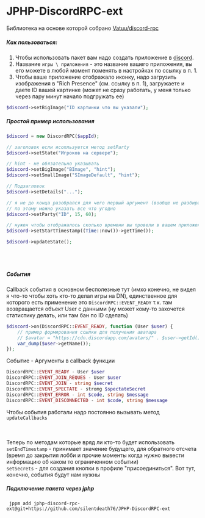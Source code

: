 # JPHP-DiscordRPC-ext

Библиотека на основе которой собрано [Vatuu/discord-rpc](https://github.com/Vatuu/discord-rpc)

##### Как пользоваться:

1. Чтобы использовать пакет вам надо создать приложение в [discord](https://discord.com/developers/applications).
2. Название `игры \ приложения` - это название вашего приложения, вы его можете в любой момент поменять в настройках по ссылку в п. 1.
3. Чтобы ваше приложение отображало иконку, надо загрузить изображения в "Rich Presence" (см. ссылку в п. 1), загружаете и даете ID вашей картинке (может не сразу работать, у меня только через пару минут начало подгружать ее)

```php
$discord->setBigImage("ID картинки что вы указали");
```

##### Простой пример использования
```php
$discord = new DiscordRPC($appId);

// заголовок если исопльзуется метод setParty 
$discord->setState("Игроков на сервере");

// hint - не обязательно указывать
$discord->setBigImage("BImage", "hint");
$discord->setSmallImage("SImageDefault", "hint");

// Подзагловок
$discord->setDetails("...");

// я не до конца разобрался для чего первый аргумент (вообще не разбирался, понятно что это ID но как с ним работать без понятия)
// по этому можно указать все что угодно
$discord->setParty("ID", 15, 60);

// нужен чтобы отображалось сколько времени вы провели в вашем приложении
$discord->setStartTimestamp((Time::now())->getTime());

$discord->updateState();
```

<br><br>
##### События
Callback события в основном бесполезные тут (имхо конечно, не видел я что-то чтобы хоть кто-то делал игры на DN), единственное для которого есть применение это `DiscordRPC::EVENT_READY` т.к. там возвращается объект User с данными (ну может кому-то захочется статистику делать, или там бан по ID сделать)
```php
$discord->on(DiscordRPC::EVENT_READY, function (User $user) {
    // пример формирования ссылки для получения аватара
    // $avatar = "https://cdn.discordapp.com/avatars/" . $user->getId() . "/" . $user->getAvatar() . ".png";
    var_dump($user->getName());
});
```

Событие - Аргументы в callback функции
```php
DiscordRPC::EVENT_READY - User $user
DiscordRPC::EVENT_JOIN_REQUES - User $user
DiscordRPC::EVENT_JOIN - string $secret
DiscordRPC::EVENT_SPECTATE - stromg $spectateSecret
DiscordRPC::EVENT_ERROR - int $code, string $message
DiscordRPC::EVENT_DISCONNECTED - int $code, string $message
```

Чтобы события работали надо постоянно вызывать метод `updateCallbacks`

<br><br>
Теперь по методам которые вряд ли кто-то будет использовать
<br>
```setEndTimestamp``` - принимает значение будущего, для обратного отсчета (время до закрытия лобби и прочие моменты когда нужно вывести информацию об каком то ограниченном событии)
<br>
```setSecrets``` - для создания кнопки в профиле "присоединиться". Вот тут, конечно, события будут нам нужны 


##### Подключение пакета через jphp
```
 jppm add jphp-discord-rpc-ext@git+https://github.com/silentdeath76/JPHP-DiscordRPC-ext
```